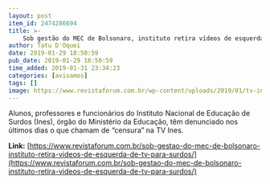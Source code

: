 ```yaml
---
layout: post
item_id: 2474286694
title: >-
    Sob gestão do MEC de Bolsonaro, instituto retira vídeos de esquerda de TV para surdos
author: Tatu D'Oquei
date: 2019-01-29 18:50:59
pub_date: 2019-01-29 18:50:59
time_added: 2019-01-31 23:34:23
categories: [avisamos]
tags: []
image: https://www.revistaforum.com.br/wp-content/uploads/2019/01/tv-ines.png
---
```


Alunos, professores e funcionários do Instituto Nacional de Educação de Surdos (Ines), órgão do Ministério da Educação, têm denunciado nos últimos dias o que chamam de “censura” na TV Ines.

**Link:** [https://www.revistaforum.com.br/sob-gestao-do-mec-de-bolsonaro-instituto-retira-videos-de-esquerda-de-tv-para-surdos/](https://www.revistaforum.com.br/sob-gestao-do-mec-de-bolsonaro-instituto-retira-videos-de-esquerda-de-tv-para-surdos/)

